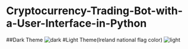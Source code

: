 # Cryptocurrency-Trading-Bot-with-a-User-Interface-in-Python
##Dark Theme
![dark](https://user-images.githubusercontent.com/94528423/232055906-042863b6-1542-434a-af0f-963bab964aab.png)
#Light Theme(Ireland national flag color)
![light](https://user-images.githubusercontent.com/94528423/232055895-551e6fa4-ec3f-4dc8-a3a9-56ca4dd27631.png)

